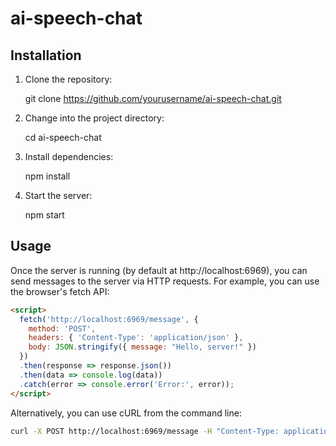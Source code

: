 # ai-speech-chat

## Installation

1. Clone the repository:

   git clone https://github.com/yourusername/ai-speech-chat.git

2. Change into the project directory:

   cd ai-speech-chat

3. Install dependencies:

   npm install

4. Start the server:

   npm start

## Usage

Once the server is running (by default at http://localhost:6969), you can send messages to the server via HTTP requests. For example, you can use the browser's fetch API:

```html
<script>
  fetch('http://localhost:6969/message', {
    method: 'POST',
    headers: { 'Content-Type': 'application/json' },
    body: JSON.stringify({ message: "Hello, server!" })
  })
  .then(response => response.json())
  .then(data => console.log(data))
  .catch(error => console.error('Error:', error));
</script>
```

Alternatively, you can use cURL from the command line:

```sh
curl -X POST http://localhost:6969/message -H "Content-Type: application/json" -d '{"message": "Hello, server!"}'
```

